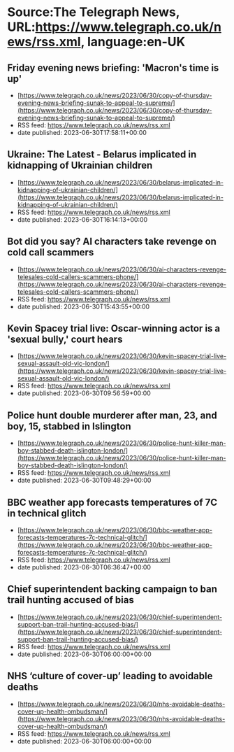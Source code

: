 # Source:The Telegraph News, URL:https://www.telegraph.co.uk/news/rss.xml, language:en-UK

## Friday evening news briefing: 'Macron's time is up'
 - [https://www.telegraph.co.uk/news/2023/06/30/copy-of-thursday-evening-news-briefing-sunak-to-appeal-to-supreme/](https://www.telegraph.co.uk/news/2023/06/30/copy-of-thursday-evening-news-briefing-sunak-to-appeal-to-supreme/)
 - RSS feed: https://www.telegraph.co.uk/news/rss.xml
 - date published: 2023-06-30T17:58:11+00:00



## Ukraine: The Latest - Belarus implicated in kidnapping of Ukrainian children
 - [https://www.telegraph.co.uk/news/2023/06/30/belarus-implicated-in-kidnapping-of-ukrainian-children/](https://www.telegraph.co.uk/news/2023/06/30/belarus-implicated-in-kidnapping-of-ukrainian-children/)
 - RSS feed: https://www.telegraph.co.uk/news/rss.xml
 - date published: 2023-06-30T16:14:13+00:00



## Bot did you say? AI characters take revenge on cold call scammers
 - [https://www.telegraph.co.uk/news/2023/06/30/ai-characters-revenge-telesales-cold-callers-scammers-phone/](https://www.telegraph.co.uk/news/2023/06/30/ai-characters-revenge-telesales-cold-callers-scammers-phone/)
 - RSS feed: https://www.telegraph.co.uk/news/rss.xml
 - date published: 2023-06-30T15:43:55+00:00



## Kevin Spacey trial live: Oscar-winning actor is a 'sexual bully,' court hears
 - [https://www.telegraph.co.uk/news/2023/06/30/kevin-spacey-trial-live-sexual-assault-old-vic-london/](https://www.telegraph.co.uk/news/2023/06/30/kevin-spacey-trial-live-sexual-assault-old-vic-london/)
 - RSS feed: https://www.telegraph.co.uk/news/rss.xml
 - date published: 2023-06-30T09:56:59+00:00



## Police hunt double murderer after man, 23, and boy, 15, stabbed in Islington
 - [https://www.telegraph.co.uk/news/2023/06/30/police-hunt-killer-man-boy-stabbed-death-islington-london/](https://www.telegraph.co.uk/news/2023/06/30/police-hunt-killer-man-boy-stabbed-death-islington-london/)
 - RSS feed: https://www.telegraph.co.uk/news/rss.xml
 - date published: 2023-06-30T09:48:29+00:00



## BBC weather app forecasts temperatures of 7C in technical glitch
 - [https://www.telegraph.co.uk/news/2023/06/30/bbc-weather-app-forecasts-temperatures-7c-technical-glitch/](https://www.telegraph.co.uk/news/2023/06/30/bbc-weather-app-forecasts-temperatures-7c-technical-glitch/)
 - RSS feed: https://www.telegraph.co.uk/news/rss.xml
 - date published: 2023-06-30T06:36:47+00:00



## Chief superintendent backing campaign to ban trail hunting accused of bias
 - [https://www.telegraph.co.uk/news/2023/06/30/chief-superintendent-support-ban-trail-hunting-accused-bias/](https://www.telegraph.co.uk/news/2023/06/30/chief-superintendent-support-ban-trail-hunting-accused-bias/)
 - RSS feed: https://www.telegraph.co.uk/news/rss.xml
 - date published: 2023-06-30T06:00:00+00:00



## NHS ‘culture of cover-up’ leading to avoidable deaths
 - [https://www.telegraph.co.uk/news/2023/06/30/nhs-avoidable-deaths-cover-up-health-ombudsman/](https://www.telegraph.co.uk/news/2023/06/30/nhs-avoidable-deaths-cover-up-health-ombudsman/)
 - RSS feed: https://www.telegraph.co.uk/news/rss.xml
 - date published: 2023-06-30T06:00:00+00:00



